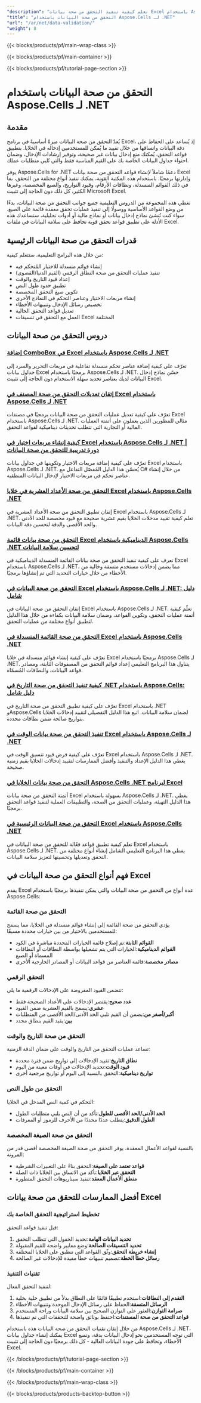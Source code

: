 ```yaml
---
"description": "تعلم كيفية تنفيذ التحقق من صحة بيانات Excel باستخدام Aspose.Cells لـ .NET مع البرامج التعليمية التي تغطي قواعد التحقق، والقوائم المنسدلة، وقيود التاريخ/الوقت، وتنبيهات الأخطاء."
"title": "التحقق من صحة البيانات باستخدام Aspose.Cells لـ .NET"
"url": "/ar/net/data-validation/"
"weight": 8
---
```


{{< blocks/products/pf/main-wrap-class >}}

{{< blocks/products/pf/main-container >}}

{{< blocks/products/pf/tutorial-page-section >}}


# التحقق من صحة البيانات باستخدام Aspose.Cells لـ .NET

## مقدمة

يُعدّ التحقق من صحة البيانات ميزةً أساسيةً في برنامج Excel، إذ يُساعد على الحفاظ على دقة البيانات واتساقها من خلال تقييد ما يُمكن للمستخدمين إدخاله في الخلايا. بتطبيق قواعد التحقق، يُمكنك منع إدخال بيانات غير صحيحة، وتوفير إرشادات الإدخال، وضمان احتواء جداول البيانات الخاصة بك على القيم المناسبة فقط والتي تُلبي متطلبات عملك.

يوفر Aspose.Cells for .NET دعمًا شاملاً لإنشاء قواعد التحقق من صحة بيانات Excel وإدارتها برمجيًا. باستخدام هذه المكتبة القوية، يمكنك تنفيذ أنواع مختلفة من التحقق، بما في ذلك القوائم المنسدلة، ونطاقات الأرقام، وقيود التواريخ، والصيغ المخصصة، وغيرها الكثير، كل ذلك دون الحاجة إلى تثبيت Microsoft Excel.

تغطي هذه المجموعة من الدروس التعليمية جميع جوانب التحقق من صحة البيانات، بدءًا من وضع القواعد الأساسية ووصولًا إلى تنفيذ عمليات تحقق معقدة قائمة على الصيغ. سواء كنت تُنشئ نماذج إدخال بيانات أو نماذج مالية أو أدوات تحليلية، ستساعدك هذه الأدلة على تطبيق قواعد تحقق قوية تحافظ على سلامة البيانات في ملفات Excel.

## قدرات التحقق من صحة البيانات الرئيسية

من خلال هذه البرامج التعليمية، ستتعلم كيفية:

- إنشاء قوائم منسدلة للاختيار المُتحكم فيه
- تنفيذ عمليات التحقق من صحة النطاق الرقمي (القيم الدنيا/القصوى)
- إعداد قيود التاريخ والوقت
- تطبيق حدود طول النص
- تكوين صيغ التحقق المخصصة
- إنشاء مربعات الاختيار وعناصر التحكم في النماذج الأخرى
- تخصيص رسائل الإدخال وتنبيهات الأخطاء
- تعديل قواعد التحقق الحالية
- العمل مع التحقق في تنسيقات Excel المختلفة

## دروس التحقق من صحة البيانات

### [إضافة ComboBox في Excel باستخدام Aspose.Cells لـ .NET](./add-combobox-excel-aspose-cells-net)
تعرّف على كيفية إضافة عناصر تحكم منسدلة تفاعلية في مربعات التحرير والسرد إلى جداول بيانات Excel برمجيًا باستخدام Aspose.Cells لـ .NET. حسّن نماذج إدخال البيانات لديك بعناصر تحديد سهلة الاستخدام دون الحاجة إلى تثبيت Excel.

### [إتقان تعديلات التحقق من صحة المصنف في Excel باستخدام Aspose.Cells لـ .NET](./aspose-cells-net-workbook-validation-modifications)
تعرّف على كيفية تعديل عمليات التحقق من صحة البيانات برمجيًا في مصنفات Excel باستخدام Aspose.Cells لـ .NET. مثالي للمطورين الذين يعملون على أتمتة العمليات المالية أو التجارية التي تتطلب تحديثات ديناميكية لقواعد التحقق.

### [كيفية إنشاء مربعات اختيار في Excel باستخدام Aspose.Cells لـ .NET | دورة تدريبية للتحقق من صحة البيانات](./create-checkboxes-net-excel-aspose-cells)
تعرّف على كيفية إضافة مربعات الاختيار وتكوينها في جداول بيانات Excel باستخدام Aspose.Cells لـ .NET. يُحسّن هذا الدليل المُفصّل التفاعل مع C# من خلال إنشاء عناصر تحكم في مربعات الاختيار لإدخال البيانات المنطقية.

### [التحقق من صحة الأعداد العشرية في خلايا Excel باستخدام Aspose.Cells .NET](./decimal-validation-excel-aspose-cells-net)
إتقان تطبيق التحقق من صحة الأعداد العشرية في Excel باستخدام Aspose.Cells لـ .NET. تعلم كيفية تقييد مدخلات الخلايا بقيم عشرية صحيحة مع قيود مخصصة للحد الأدنى والحد الأقصى والدقة لتحسين دقة البيانات.

### [التحقق من صحة بيانات قائمة Excel الديناميكية باستخدام Aspose.Cells .NET لتحسين سلامة البيانات](./dynamic-excel-data-validation-aspose-cells-net)
تعرف على كيفية تنفيذ التحقق من صحة بيانات القائمة المنسدلة الديناميكية في Excel باستخدام Aspose.Cells لـ .NET، مما يضمن إدخالات مستخدم متسقة وخالية من الأخطاء من خلال خيارات التحديد التي تم إنشاؤها برمجيًا.

### [التحقق من صحة البيانات في Excel باستخدام Aspose.Cells لـ .NET: دليل شامل](./excel-data-validation-aspose-cells-dotnet)
إتقان التحقق من صحة البيانات في Excel باستخدام Aspose.Cells لـ .NET. تعلّم كيفية أتمتة عمليات التحقق، وتكوين القواعد، وضمان سلامة البيانات بكفاءة من خلال هذا الدليل لتطبيق أنواع مختلفة من عمليات التحقق.

### [التحقق من صحة القائمة المنسدلة في Excel باستخدام Aspose.Cells .NET](./excel-dropdown-validation-aspose-cells-net)
تعرّف على كيفية إنشاء قوائم منسدلة في خلايا Excel برمجيًا باستخدام Aspose.Cells لـ .NET. يتناول هذا البرنامج التعليمي إعداد قوائم التحقق من المصفوفات الثابتة، ومصادر قواعد البيانات، والنطاقات المُسمّاة.

### [كيفية تنفيذ التحقق من صحة التاريخ في .NET باستخدام Aspose.Cells: دليل شامل](./implement-date-validation-net-aspose-cells)
تعرّف على كيفية تطبيق التحقق من صحة التاريخ في Excel باستخدام .NET وAspose.Cells لضمان سلامة البيانات. اتبع هذا الدليل التفصيلي لتقييد إدخالات الخلايا بتواريخ صالحة ضمن نطاقات محددة.

### [تنفيذ التحقق من صحة بيانات الوقت في Excel باستخدام Aspose.Cells لـ .NET](./implement-time-data-validation-aspose-cells-net)
تعرّف على كيفية فرض قيود تنسيق الوقت في Excel باستخدام Aspose.Cells لـ .NET. يغطي هذا الدليل الإعداد والتنفيذ وأفضل الممارسات لتقييد إدخالات الخلايا بقيم زمنية صحيحة.

### [التحقق من صحة بيانات الخلايا في Aspose.Cells .NET لبرنامج Excel](./master-aspose-cells-net-excel-cell-validation)
أتمتة التحقق من صحة بيانات Excel بسهولة باستخدام Aspose.Cells لـ .NET. يغطي هذا الدليل التهيئة، وعمليات التحقق من الصحة، والتطبيقات العملية لتنفيذ قواعد التحقق برمجيًا.

### [التحقق من صحة البيانات الرئيسية في Excel باستخدام Aspose.Cells .NET](./mastering-data-validation-excel-aspose-cells-net)
تعلم كيفية تطبيق قواعد فعّالة للتحقق من صحة البيانات في Excel باستخدام Aspose.Cells لـ .NET. يغطي هذا البرنامج التعليمي الشامل إنشاء أنواع مختلفة من التحقق وتعديلها وتحسينها لتعزيز سلامة البيانات.

## فهم أنواع التحقق من صحة البيانات في Excel

يقدم Excel عدة أنواع من التحقق من صحة البيانات والتي يمكن تنفيذها برمجيًا باستخدام Aspose.Cells:

### التحقق من صحة القائمة

يؤدي التحقق من صحة القائمة إلى إنشاء قوائم منسدلة في الخلايا، مما يسمح للمستخدمين بالاختيار من بين خيارات محددة مسبقًا:

- **القوائم الثابتة**:تم إصلاح قائمة الخيارات المحددة مباشرة في الكود
- **القوائم الديناميكية**:الخيارات التي يتم تشغيلها بواسطة النطاقات أو النطاقات المسماة أو الصيغ
- **مصادر مخصصة**:قائمة العناصر من قواعد البيانات أو المصادر الخارجية الأخرى

### التحقق الرقمي

تتضمن القيود المفروضة على الإدخالات الرقمية ما يلي:

- **عدد صحيح**:يقتصر الإدخالات على الأعداد الصحيحة فقط
- **عشري**:يسمح بالقيم العشرية ضمن القيود
- **أكبر/أصغر من**:يضمن أن القيم تلبي الحد الأدنى/الحد الأقصى من المتطلبات
- **بين**:يقيد القيم بنطاق محدد

### التحقق من صحة التاريخ والوقت

تساعد عمليات التحقق من التاريخ والوقت على ضمان الدقة الزمنية:

- **نطاق التاريخ**:تقييد الإدخالات إلى تواريخ ضمن فترة محددة
- **قيود الوقت**:تحديد الإدخالات في أوقات معينة من اليوم
- **تواريخ ديناميكية**:التحقق بالنسبة إلى اليوم أو تواريخ مرجعية أخرى

### التحقق من طول النص

التحكم في كمية النص المدخل في الخلايا:

- **الحد الأدنى/الحد الأقصى للطول**:تأكد من أن النص يلبي متطلبات الطول
- **الطول الدقيق**:يتطلب عددًا محددًا من الأحرف للرموز أو المعرفات

### التحقق من صحة الصيغة المخصصة

بالنسبة لقواعد الأعمال المعقدة، يوفر التحقق من صحة الصيغة المخصصة أقصى قدر من المرونة:

- **قواعد تعتمد على الصيغة**:التحقق بناءً على التعبيرات الشرطية
- **التحقق عبر الخلايا**:تأكد من الاتساق بين الخلايا ذات الصلة
- **منطق الأعمال المعقد**:تنفيذ سيناريوهات التحقق المتطورة

## أفضل الممارسات للتحقق من صحة بيانات Excel

### تخطيط استراتيجية التحقق الخاصة بك

قبل تنفيذ قواعد التحقق:

1. **تحديد البيانات الهامة**:تحديد الحقول التي تتطلب التحقق
2. **تحديد التنسيقات الصالحة**:وضع معايير واضحة للقيم المقبولة
3. **إنشاء خريطة التحقق**:وثّق القواعد التي تنطبق على الخلايا المختلفة
4. **رسائل خطأ الخطة**:تصميم تنبيهات خطأ مفيدة للإدخالات غير الصالحة

### تقنيات التنفيذ

لتنفيذ التحقق الفعال:

1. **التقدم إلى النطاقات**:استخدم تطبيقًا قائمًا على النطاق بدلاً من تطبيق خلية بخلية
2. **الرسائل المتسقة**:الحفاظ على رسائل الإدخال الموحدة وتنبيهات الأخطاء
3. **صرامة التوازن**:العثور على التوازن الصحيح بين سلامة البيانات وراحة المستخدم
4. **قواعد التحقق من صحة المستندات**:احتفظ بوثائق واضحة للتحققات التي تم تنفيذها

من خلال إتقان تقنيات التحقق من صحة البيانات هذه باستخدام Aspose.Cells لـ .NET، يمكنك إنشاء جداول بيانات Excel التي توجه المستخدمين نحو إدخال البيانات بدقة، وتمنع الأخطاء، وتحافظ على جودة البيانات العالية - كل ذلك برمجيًا دون الحاجة إلى تثبيت Excel.

{{< /blocks/products/pf/tutorial-page-section >}}

{{< /blocks/products/pf/main-container >}}

{{< /blocks/products/pf/main-wrap-class >}}

{{< blocks/products/products-backtop-button >}}